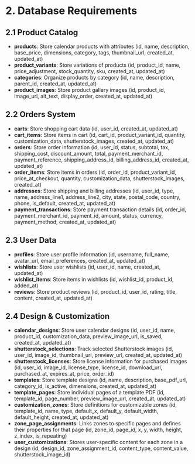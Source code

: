 
# 2. Database Requirements

## 2.1 Product Catalog

- **products**: Store calendar products with attributes (id, name, description, base_price, dimensions, category, tags, thumbnail_url, created_at, updated_at)
- **product_variants**: Store variations of products (id, product_id, name, price_adjustment, stock_quantity, sku, created_at, updated_at)
- **categories**: Organize products by category (id, name, description, parent_id, created_at, updated_at)
- **product_images**: Store product gallery images (id, product_id, image_url, alt_text, display_order, created_at, updated_at)

## 2.2 Orders System

- **carts**: Store shopping cart data (id, user_id, created_at, updated_at)
- **cart_items**: Store items in cart (id, cart_id, product_variant_id, quantity, customization_data, shutterstock_images, created_at, updated_at)
- **orders**: Store order information (id, user_id, status, subtotal, tax, shipping_cost, discount_amount, total, payment_merchant_id, payment_reference, shipping_address_id, billing_address_id, created_at, updated_at)
- **order_items**: Store items in orders (id, order_id, product_variant_id, price_at_checkout, quantity, customization_data, shutterstock_images, created_at)
- **addresses**: Store shipping and billing addresses (id, user_id, type, name, address_line1, address_line2, city, state, postal_code, country, phone, is_default, created_at, updated_at)
- **payment_transactions**: Store payment transaction details (id, order_id, payment_merchant_id, payment_id, amount, status, currency, payment_method, created_at, updated_at)

## 2.3 User Data

- **profiles**: Store user profile information (id, username, full_name, avatar_url, email_preferences, created_at, updated_at)
- **wishlists**: Store user wishlists (id, user_id, name, created_at, updated_at)
- **wishlist_items**: Store items in wishlists (id, wishlist_id, product_id, added_at)
- **reviews**: Store product reviews (id, product_id, user_id, rating, title, content, created_at, updated_at)

## 2.4 Design & Customization

- **calendar_designs**: Store user calendar designs (id, user_id, name, product_id, customization_data, preview_image_url, is_saved, created_at, updated_at)
- **shutterstock_selections**: Track selected Shutterstock images (id, user_id, image_id, thumbnail_url, preview_url, created_at, updated_at)
- **shutterstock_licenses**: Store license information for purchased images (id, user_id, image_id, license_type, license_id, download_url, purchased_at, expires_at, price, order_id)
- **templates**: Store template designs (id, name, description, base_pdf_url, category_id, is_active, dimensions, created_at, updated_at)
- **template_pages**: Store individual pages of a template PDF (id, template_id, page_number, preview_image_url, created_at, updated_at)
- **customization_zones**: Store definitions for customizable zones (id, template_id, name, type, default_x, default_y, default_width, default_height, created_at, updated_at)
- **zone_page_assignments**: Links zones to specific pages and defines their properties for that page (id, zone_id, page_id, x, y, width, height, z_index, is_repeating)
- **user_customizations**: Stores user-specific content for each zone in a design (id, design_id, zone_assignment_id, content_type, content_value, shutterstock_image_id)
